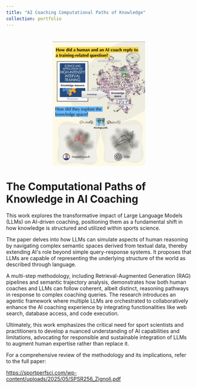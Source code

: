 ```yaml
---
title: "AI Coaching Computational Paths of Knowledge"
collection: portfolio
---
```


<div style="margin-top: 20px;"></div>

 <br/><img src='/images/tweet_computation_paths_of_knowledge.png' style='display: block; margin-left: auto; margin-right: auto; width: 50%;'>

# The Computational Paths of Knowledge in AI Coaching

This work explores the transformative impact of Large Language Models (LLMs) on AI-driven coaching, positioning them as a fundamental shift in how knowledge is structured and utilized within sports science.

The paper delves into how LLMs can simulate aspects of human reasoning by navigating complex semantic spaces derived from textual data, thereby extending AI's role beyond simple query-response systems. It proposes that LLMs are capable of representing the underlying structure of the world as described through language.

A multi-step methodology, including Retrieval-Augmented Generation (RAG) pipelines and semantic trajectory analysis, demonstrates how both human coaches and LLMs can follow coherent, albeit distinct, reasoning pathways in response to complex coaching queries. The research introduces an agentic framework where multiple LLMs are orchestrated to collaboratively enhance the AI coaching experience by integrating functionalities like web search, database access, and code execution.

Ultimately, this work emphasizes the critical need for sport scientists and practitioners to develop a nuanced understanding of AI capabilities and limitations, advocating for responsible and sustainable integration of LLMs to augment human expertise rather than replace it.

For a comprehensive review of the methodology and its implications, refer to the full paper:

https://sportperfsci.com/wp-content/uploads/2025/05/SPSR256_Zignoli.pdf 